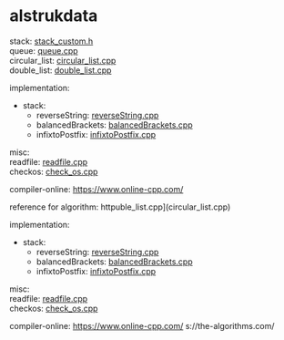 # alstrukdata

stack: [stack_custom.h](stack_custom.h)<br>
queue: [queue.cpp](queue.cpp)<br>
circular_list: [circular_list.cpp](circular_list.cpp)<br>
double_list: [double_list.cpp](circular_list.cpp)

implementation:

- stack:
  - reverseString: [reverseString.cpp](implementation/reverseString.cpp)
  - balancedBrackets: [balancedBrackets.cpp](implementation/balancedBrackets.cpp)
  - infixtoPostfix: [infixtoPostfix.cpp](implementation/infixtoPostfix.cpp)

misc:<br>
readfile: [readfile.cpp](readfile.cpp)<br>
checkos: [check_os.cpp](check_os.cpp)


compiler-online: https://www.online-cpp.com/

reference for algorithm: httpuble_list.cpp](circular_list.cpp)

implementation:

- stack:
  - reverseString: [reverseString.cpp](implementation/reverseString.cpp)
  - balancedBrackets: [balancedBrackets.cpp](implementation/balancedBrackets.cpp)
  - infixtoPostfix: [infixtoPostfix.cpp](implementation/infixtoPostfix.cpp)

misc:<br>
readfile: [readfile.cpp](readfile.cpp)<br>
checkos: [check_os.cpp](check_os.cpp)


compiler-online: https://www.online-cpp.com/
s://the-algorithms.com/
